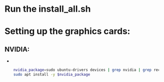 # Run the install_all.sh

# Setting up the graphics cards:
## NVIDIA:
* 

```bash
	nvidia_package=sudo ubuntu-drivers devices | grep nvidia | grep recommend | grep ": [^\s]*" -oPh | grep "n.*" -ohP
	sudo apt install -y $nvidia_package
```
